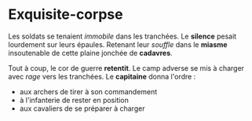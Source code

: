 # Exquisite-corpse
Les soldats se tenaient *immobile* dans les tranchées. Le **silence** pesait lourdement sur leurs épaules. Retenant leur *souffle* dans le **miasme** insoutenable de cette plaine jonchée de **cadavres**.

Tout à coup, le cor de guerre **retentit**. Le camp adverse se mis à charger avec *rage* vers les tranchées. Le **capitaine** donna l'ordre :
* aux archers de tirer à son commandement
* à l'infanterie de rester en position
* aux cavaliers de se préparer à charger
